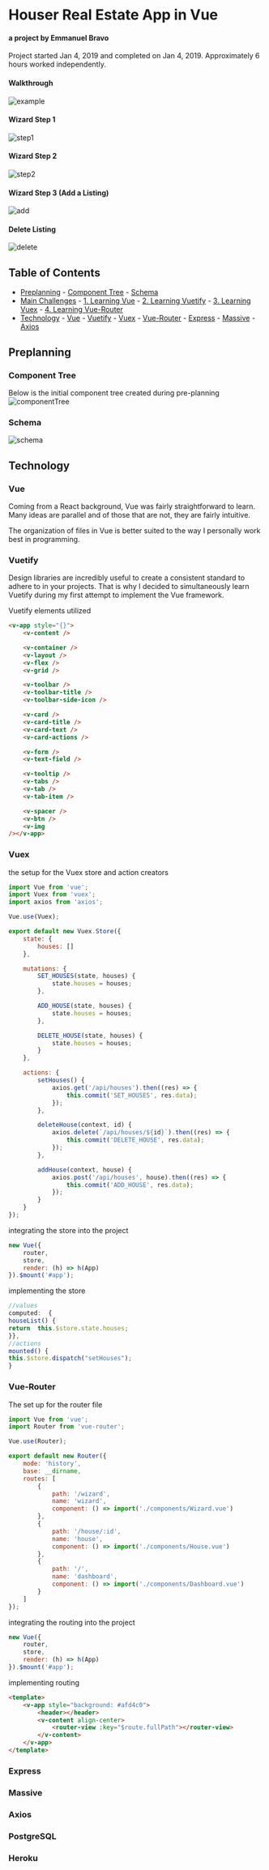 # Houser Real Estate App in Vue

#### a project by Emmanuel Bravo

Project started Jan 4, 2019 and completed on Jan 4, 2019.
Approximately 6 hours worked independently.

#### Walkthrough

![example](https://media.giphy.com/media/C8C3TEbKEXdstvkeB2/giphy.gif)

#### Wizard Step 1

![step1](https://media.giphy.com/media/4PVYWuih6XgVygfWfB/giphy.gif)

#### Wizard Step 2

![step2](https://media.giphy.com/media/1ZDoc2m6kkKx9i5UE5/giphy.gif)

#### Wizard Step 3 (Add a Listing)

![add](https://media.giphy.com/media/YiAhoyILcH72q9W4Ei/giphy.gif)

#### Delete Listing

![delete](https://media.giphy.com/media/9VyZNH66etPorRMpdq/giphy.gif)

## Table of Contents

- [Preplanning](#preplanning) - [Component Tree](#component-tree) - [Schema](#schema)
- [Main Challenges](#main-challenges) - [1. Learning Vue](#vue) - [2. Learning Vuetify](#vuetify) - [3. Learning Vuex](#vuex) - [4. Learning Vue-Router](#vue-router)
- [Technology](#technology) - [Vue](#vue) - [Vuetify](#vuetify) - [Vuex](#vuex) - [Vue-Router](#vue-router) - [Express](#express) - [Massive](#massive) - [Axios](#axios)

## Preplanning

### Component Tree

Below is the initial component tree created during pre-planning
![componentTree](https://s3.us-east-2.amazonaws.com/khamwas-readme/houser+component+tree.png)

### Schema

![schema](https://s3.us-east-2.amazonaws.com/khamwas-readme/hosuer+schema.png)

## Technology

### Vue

Coming from a React background, Vue was fairly straightforward to learn. Many ideas are parallel and of those that are not, they are fairly intuitive.

The organization of files in Vue is better suited to the way I personally work best in programming.

### Vuetify

Design libraries are incredibly useful to create a consistent standard to adhere to in your projects. That is why I decided to simultaneously learn Vuetify during my first attempt to implement the Vue framework.

Vuetify elements utilized

```html
<v-app style="{}">
	<v-content />

	<v-container />
	<v-layout />
	<v-flex />
	<v-grid />

	<v-toolbar />
	<v-toolbar-title />
	<v-toolbar-side-icon />

	<v-card />
	<v-card-title />
	<v-card-text />
	<v-card-actions />

	<v-form />
	<v-text-field />

	<v-tooltip />
	<v-tabs />
	<v-tab />
	<v-tab-item />

	<v-spacer />
	<v-btn />
	<v-img
/></v-app>
```

### Vuex

the setup for the Vuex store and action creators

```js
import Vue from 'vue';
import Vuex from 'vuex';
import axios from 'axios';

Vue.use(Vuex);

export default new Vuex.Store({
	state: {
		houses: []
	},

	mutations: {
		SET_HOUSES(state, houses) {
			state.houses = houses;
		},

		ADD_HOUSE(state, houses) {
			state.houses = houses;
		},

		DELETE_HOUSE(state, houses) {
			state.houses = houses;
		}
	},

	actions: {
		setHouses() {
			axios.get('/api/houses').then((res) => {
				this.commit('SET_HOUSES', res.data);
			});
		},

		deleteHouse(context, id) {
			axios.delete(`/api/houses/${id}`).then((res) => {
				this.commit('DELETE_HOUSE', res.data);
			});
		},

		addHouse(context, house) {
			axios.post('/api/houses', house).then((res) => {
				this.commit('ADD_HOUSE', res.data);
			});
		}
	}
});
```

integrating the store into the project

```js
new Vue({
	router,
	store,
	render: (h) => h(App)
}).$mount('#app');
```

implementing the store

```js
//values
computed:  {
houseList() {
return  this.$store.state.houses;
}},
//actions
mounted() {
this.$store.dispatch("setHouses");
}
```

### Vue-Router

The set up for the router file

```js
import Vue from 'vue';
import Router from 'vue-router';

Vue.use(Router);

export default new Router({
	mode: 'history',
	base: __dirname,
	routes: [
		{
			path: '/wizard',
			name: 'wizard',
			component: () => import('./components/Wizard.vue')
		},
		{
			path: '/house/:id',
			name: 'house',
			component: () => import('./components/House.vue')
		},
		{
			path: '/',
			name: 'dashboard',
			component: () => import('./components/Dashboard.vue')
		}
	]
});
```

integrating the routing into the project

```js
new Vue({
	router,
	store,
	render: (h) => h(App)
}).$mount('#app');
```

implementing routing

```html
<template>
	<v-app style="background: #afd4c0">
		<header></header>
		<v-content align-center>
			<router-view :key="$route.fullPath"></router-view>
		</v-content>
	</v-app>
</template>
```

### Express

### Massive

### Axios

### PostgreSQL

### Heroku
